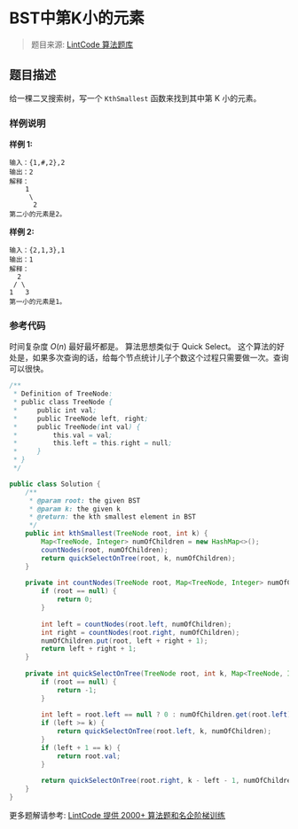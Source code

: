 # BST中第K小的元素
 > 题目来源: [LintCode 算法题库](https://www.lintcode.com/problem/kth-smallest-element-in-a-bst/?utm_source=sc-github-wzz)
 ## 题目描述
 给一棵二叉搜索树，写一个 `KthSmallest` 函数来找到其中第 K 小的元素。
 ### 样例说明
 **样例 1:**
```
输入：{1,#,2},2
输出：2
解释：
	1
	 \
	  2
第二小的元素是2。
```


**样例 2:**
```
输入：{2,1,3},1
输出：1
解释：
  2
 / \
1   3
第一小的元素是1。
```
 ### 参考代码
 时间复杂度 $O(n)$ 最好最坏都是。
算法思想类似于 Quick Select。
这个算法的好处是，如果多次查询的话，给每个节点统计儿子个数这个过程只需要做一次。查询可以很快。
```java
/**
 * Definition of TreeNode:
 * public class TreeNode {
 *     public int val;
 *     public TreeNode left, right;
 *     public TreeNode(int val) {
 *         this.val = val;
 *         this.left = this.right = null;
 *     }
 * }
 */

public class Solution {
    /**
     * @param root: the given BST
     * @param k: the given k
     * @return: the kth smallest element in BST
     */
    public int kthSmallest(TreeNode root, int k) {
        Map<TreeNode, Integer> numOfChildren = new HashMap<>();
        countNodes(root, numOfChildren);
        return quickSelectOnTree(root, k, numOfChildren);
    }
    
    private int countNodes(TreeNode root, Map<TreeNode, Integer> numOfChildren) {
        if (root == null) {
            return 0;
        }
        
        int left = countNodes(root.left, numOfChildren);
        int right = countNodes(root.right, numOfChildren);
        numOfChildren.put(root, left + right + 1);
        return left + right + 1;
    }
    
    private int quickSelectOnTree(TreeNode root, int k, Map<TreeNode, Integer> numOfChildren) {
        if (root == null) {
            return -1;
        }
        
        int left = root.left == null ? 0 : numOfChildren.get(root.left);
        if (left >= k) {
            return quickSelectOnTree(root.left, k, numOfChildren);
        }
        if (left + 1 == k) {
            return root.val;
        }
        
        return quickSelectOnTree(root.right, k - left - 1, numOfChildren);
    }
}
```
 更多题解请参考: [LintCode 提供 2000+ 算法题和名企阶梯训练](https://www.lintcode.com/problem/?utm_source=sc-github-wzz)
